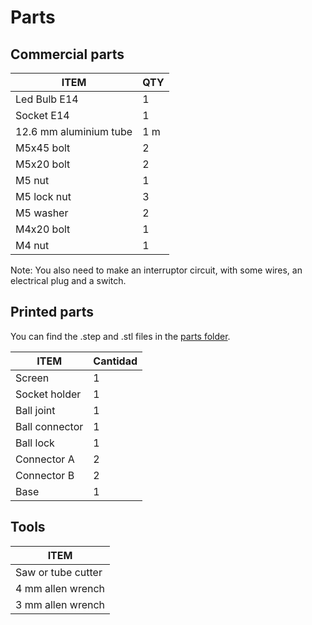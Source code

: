 # Parts

## Commercial parts

 ITEM              | QTY
 ---------------------------   | ------------
 Led Bulb E14 | 1
 Socket E14 | 1
 12.6 mm aluminium tube | 1 m
 M5x45 bolt | 2
 M5x20 bolt | 2
 M5 nut | 1
 M5 lock nut | 3
 M5 washer | 2
 M4x20 bolt | 1
 M4 nut | 1

 Note: You also need to make an interruptor circuit, with some wires, an electrical plug and a switch.


## Printed parts

You can find the .step and .stl files in the [parts folder](parts/). 

 ITEM                   | Cantidad
 ---------------------------   | ------------
 Screen | 1
 Socket holder | 1
 Ball joint | 1
 Ball connector | 1
 Ball lock | 1
 Connector A | 2
 Connector B | 2
 Base | 1
 
## Tools

 ITEM |                  
 --------------------------- |  
 Saw or tube cutter |
 4 mm allen wrench | 
 3 mm allen wrench |

 

